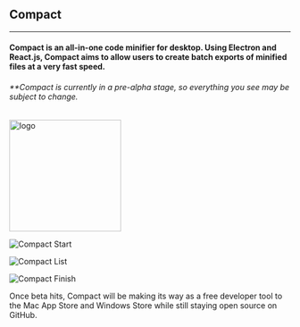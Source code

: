 ## Compact

---

#### Compact is an all-in-one code minifier for desktop. Using Electron and React.js, Compact aims to allow users to create batch exports of minified files at a very fast speed.

###### **Compact is currently in a pre-alpha stage, so everything you see may be subject to change.

<img src="https://i.imgur.com/y0O8GTn.jpg" alt="logo" width="200"/>

![Compact Start](https://i.imgur.com/vY23VNb.jpg)

![Compact List](https://i.imgur.com/eGWLpXx.jpg)

![Compact Finish](https://i.imgur.com/f3zo0nX.jpg)

Once beta hits, Compact will be making its way as a free developer tool to the Mac App Store and Windows Store while still staying open source on GitHub.


